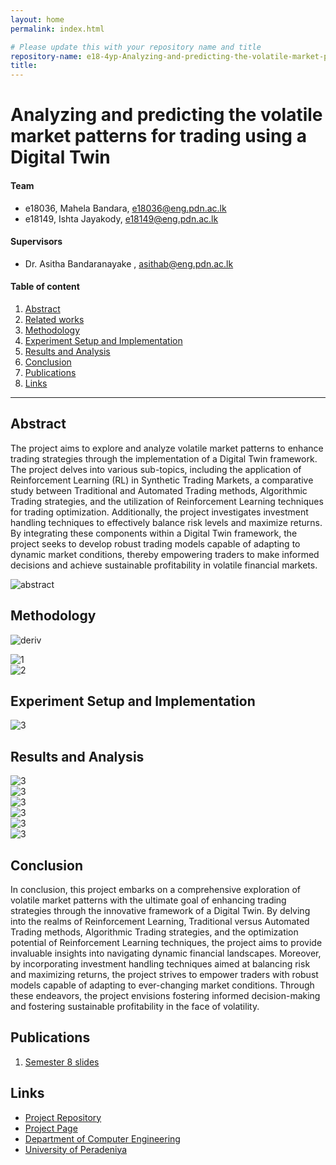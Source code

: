 ```yaml
---
layout: home
permalink: index.html

# Please update this with your repository name and title
repository-name: e18-4yp-Analyzing-and-predicting-the-volatile-market-patterns-for-trading-using-a-Digital-Twin
title:
---
```


[comment]: # "This is the standard layout for the project, but you can clean this and use your own template"

# Analyzing and predicting the volatile market patterns for trading using a Digital Twin

#### Team

- e18036, Mahela Bandara, [e18036@eng.pdn.ac.lk](mailto:e18036@eng.pdn.ac.lk)
- e18149, Ishta Jayakody, [e18149@eng.pdn.ac.lk](mailto:e18149@eng.pdn.ac.lk)

#### Supervisors

- Dr. Asitha Bandaranayake , [asithab@eng.pdn.ac.lk](mailto:asithab@eng.pdn.ac.lk)

#### Table of content

1. [Abstract](#abstract)
2. [Related works](#related-works)
3. [Methodology](#methodology)
4. [Experiment Setup and Implementation](#experiment-setup-and-implementation)
5. [Results and Analysis](#results-and-analysis)
6. [Conclusion](#conclusion)
7. [Publications](#publications)
8. [Links](#links)

---


## Abstract
The project aims to explore and analyze volatile market patterns to enhance trading strategies through the implementation of a Digital Twin framework. The project delves into various sub-topics, including the application of Reinforcement Learning (RL) in Synthetic Trading Markets, a comparative study between Traditional and Automated Trading methods, Algorithmic Trading strategies, and the utilization of Reinforcement Learning techniques for trading optimization. Additionally, the project investigates investment handling techniques to effectively balance risk levels and maximize returns. By integrating these components within a Digital Twin framework, the project seeks to develop robust trading models capable of adapting to dynamic market conditions, thereby empowering traders to make informed decisions and achieve sustainable profitability in volatile financial markets.

![abstract](https://github.com/cepdnaclk/e18-4yp-Analyzing-and-predicting-the-volatile-market-patterns-for-trading-using-a-Digital-Twin/assets/73831741/069a154f-c901-4267-8657-abd2855ca493)


## Methodology
![deriv](https://github.com/cepdnaclk/e18-4yp-Analyzing-and-predicting-the-volatile-market-patterns-for-trading-using-a-Digital-Twin/assets/73831741/b1138995-ed6a-4e43-a8fb-0220d27746b5)


<div class="text-align: center">
<img class=" width: 100%" src="./images/Screenshot f![Uploading output (copy).png…]()
rom 2024-05-03 19-27-05.png" alt="1" />
</div>


<div class="text-align: center">
<img class=" width: 100%" src="./images/Screenshot from 2024-04-26 14-15-19.png" alt="2" />
</div>

## Experiment Setup and Implementation

<div class="text-align: center">
<img class=" width: 100%" src="./images/Screenshot from 2024-04-26 13-31-34.png" alt="3" />
</div>

## Results and Analysis
<div class="text-align: center">
<img class=" width: 100%" src="./images/Screenshot from 2024-04-26 18-44-41.png" alt="3" />
</div>

<div class="text-align: center">
<img class=" width: 100%" src="./images/Screenshot from 2024-04-26 19-24-52.png" alt="3" />
</div>

<div class="text-align: center">
<img class=" width: 100%" src="./images/Screenshot from 2024-04-26 19-25-04.png" alt="3" />
</div>

<div class="text-align: center">
<img class=" width: 100%" src="./images/Screenshot from 2024-04-29 18-00-36.png" alt="3" />
</div>

<div class="text-align: center">
<img class=" width: 100%" src="./images/Screenshot from 2024-04-29 18-01-00.png" alt="3" />
</div>

<div class="text-align: center">
<img class=" width: 100%" src="./images/Screenshot from 2024-04-29 19-22-28.png" alt="3" />
</div>

## Conclusion
In conclusion, this project embarks on a comprehensive exploration of volatile market patterns with the ultimate goal of enhancing trading strategies through the innovative framework of a Digital Twin. By delving into the realms of Reinforcement Learning, Traditional versus Automated Trading methods, Algorithmic Trading strategies, and the optimization potential of Reinforcement Learning techniques, the project aims to provide invaluable insights into navigating dynamic financial landscapes. Moreover, by incorporating investment handling techniques aimed at balancing risk and maximizing returns, the project strives to empower traders with robust models capable of adapting to ever-changing market conditions. Through these endeavors, the project envisions fostering informed decision-making and fostering sustainable profitability in the face of volatility.

## Publications
[//]: # "Note: Uncomment each once you uploaded the files to the repository"

 1. [Semester 8 slides](https://docs.google.com/presentation/d/1M16RRqKo5Y5KziZztlXpEGkN6o1rM9HO-ZJyV4hftTA/edit#slide=id.p2)
<!-- 3. [Semester 8 report](./) -->
<!-- 4. [Semester 8 slides](./) -->
<!-- 5. Author 1, Author 2 and Author 3 "Research paper title" (2021). [PDF](./). -->


## Links

[//]: # ( NOTE: EDIT THIS LINKS WITH YOUR REPO DETAILS )

- [Project Repository](https://github.com/cepdnaclk/e18-4yp-Analyzing-and-predicting-the-volatile-market-patterns-for-trading-using-a-Digital-Twin)
- [Project Page](https://cepdnaclk.github.io/e18-4yp-Analyzing-and-predicting-the-volatile-market-patterns-for-trading-using-a-Digital-Twin)
- [Department of Computer Engineering](http://www.ce.pdn.ac.lk/)
- [University of Peradeniya](https://eng.pdn.ac.lk/)

[//]: # "Please refer this to learn more about Markdown syntax"
[//]: # "https://github.com/adam-p/markdown-here/wiki/Markdown-Cheatsheet"
